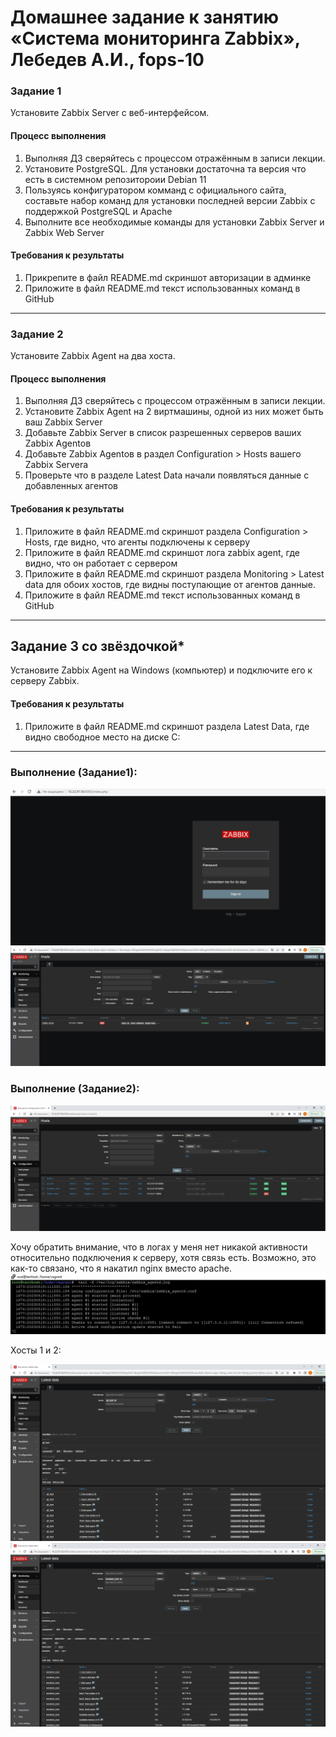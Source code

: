 # Домашнее задание к занятию «Система мониторинга Zabbix», Лебедев А.И., fops-10

### Задание 1 

Установите Zabbix Server с веб-интерфейсом.

#### Процесс выполнения
1. Выполняя ДЗ сверяйтесь с процессом отражённым в записи лекции.
2. Установите PostgreSQL. Для установки достаточна та версия что есть в системном репозитороии Debian 11
3. Пользуясь конфигуратором комманд с официального сайта, составьте набор команд для установки последней версии Zabbix с поддержкой PostgreSQL и Apache
4. Выполните все необходимые команды для установки Zabbix Server и Zabbix Web Server

#### Требования к результаты 
1. Прикрепите в файл README.md скриншот авторизации в админке
2. Приложите в файл README.md текст использованных команд в GitHub

---

### Задание 2 

Установите Zabbix Agent на два хоста.

#### Процесс выполнения
1. Выполняя ДЗ сверяйтесь с процессом отражённым в записи лекции.
2. Установите Zabbix Agent на 2 виртмашины, одной из них может быть ваш Zabbix Server
3. Добавьте Zabbix Server в список разрешенных серверов ваших Zabbix Agentов
4. Добавьте Zabbix Agentов в раздел Configuration > Hosts вашего Zabbix Servera
5. Проверьте что в разделе Latest Data начали появляться данные с добавленных агентов

#### Требования к результаты 
1. Приложите в файл README.md скриншот раздела Configuration > Hosts, где видно, что агенты подключены к серверу
2. Приложите в файл README.md скриншот лога zabbix agent, где видно, что он работает с сервером
3. Приложите в файл README.md скриншот раздела Monitoring > Latest data для обоих хостов, где видны поступающие от агентов данные.
4. Приложите в файл README.md текст использованных команд в GitHub

---
## Задание 3 со звёздочкой*
Установите Zabbix Agent на Windows (компьютер) и подключите его к серверу Zabbix.

#### Требования к результаты 
1. Приложите в файл README.md скриншот раздела Latest Data, где видно свободное место на диске C:
--- 

### Выполнение (Задание1):   



<img src="https://github.com/luckynuckywinkel/8-03/blob/main/zabbix1.JPG"></img>  
<img src="https://github.com/luckynuckywinkel/8-03/blob/main/zabbix2.JPG"></img>  

### Выполнение (Задание2):   

<img src="https://github.com/luckynuckywinkel/8-03/blob/main/zabbix_hosts.JPG"></img>  
  
Хочу обратить внимание, что в логах у меня нет никакой активности относительно подключения к серверу, хотя связь есть. Возможно, это как-то связано, что я накатил nginx вместо apache.  
<img src="https://github.com/luckynuckywinkel/8-03/blob/main/zabbix_a_log.JPG"></img>  
  
Хосты 1 и 2:  

<img src="https://github.com/luckynuckywinkel/8-03/blob/main/zabbix_host1.JPG"></img>    
<img src="https://github.com/luckynuckywinkel/8-03/blob/main/zabbix_host2.JPG"></img>  

